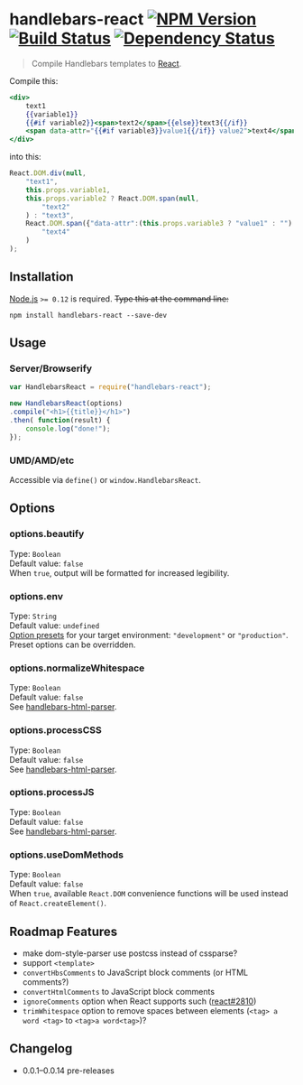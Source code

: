 # handlebars-react [![NPM Version][npm-image]][npm-url] [![Build Status][travis-image]][travis-url] [![Dependency Status][david-image]][david-url]
> Compile Handlebars templates to [React](https://facebook.github.io/react/).

Compile this:
```handlebars
<div>
	text1
	{{variable1}}
	{{#if variable2}}<span>text2</span>{{else}}text3{{/if}}
	<span data-attr="{{#if variable3}}value1{{/if}} value2">text4</span>
</div>
```
into this:
```js
React.DOM.div(null,
	"text1",
	this.props.variable1,
	this.props.variable2 ? React.DOM.span(null,
		"text2"
	) : "text3",
	React.DOM.span({"data-attr":(this.props.variable3 ? "value1" : "") + " value2"},
		"text4"
	)
);
```


## Installation
[Node.js](http://nodejs.org/) `>= 0.12` is required. ~~Type this at the command line:~~
```shell
npm install handlebars-react --save-dev
```


## Usage
### Server/Browserify
```js
var HandlebarsReact = require("handlebars-react");

new HandlebarsReact(options)
.compile("<h1>{{title}}</h1>")
.then( function(result) {
	console.log("done!");
});
```
### UMD/AMD/etc
Accessible via `define()` or `window.HandlebarsReact`.


## Options

### options.beautify
Type: `Boolean`  
Default value: `false`  
When `true`, output will be formatted for increased legibility.

### options.env
Type: `String`  
Default value: `undefined`  
[Option presets](https://github.com/stevenvachon/handlebars-react/blob/master/lib/parseOptions.js) for your target environment: `"development"` or `"production"`. Preset options can be overridden.

### options.normalizeWhitespace
Type: `Boolean`  
Default value: `false`  
See [handlebars-html-parser](https://github.com/stevenvachon/handlebars-html-parser).

### options.processCSS
Type: `Boolean`  
Default value: `false`  
See [handlebars-html-parser](https://github.com/stevenvachon/handlebars-html-parser).

### options.processJS
Type: `Boolean`  
Default value: `false`  
See [handlebars-html-parser](https://github.com/stevenvachon/handlebars-html-parser).

### options.useDomMethods
Type: `Boolean`  
Default value: `false`  
When `true`, available `React.DOM` convenience functions will be used instead of `React.createElement()`.


## Roadmap Features
* make dom-style-parser use postcss instead of cssparse?
* support `<template>`
* `convertHbsComments` to JavaScript block comments (or HTML comments?)
* `convertHtmlComments` to JavaScript block comments
* `ignoreComments` option when React supports such ([react#2810](https://github.com/facebook/react/issues/2810))
* `trimWhitespace` option to remove spaces between elements (`<tag> a word <tag>` to `<tag>a word<tag>`)?


## Changelog
* 0.0.1–0.0.14 pre-releases


[npm-image]: https://img.shields.io/npm/v/handlebars-react.svg
[npm-url]: https://npmjs.org/package/handlebars-react
[travis-image]: https://img.shields.io/travis/stevenvachon/handlebars-react.svg
[travis-url]: https://travis-ci.org/stevenvachon/handlebars-react
[david-image]: https://img.shields.io/david/stevenvachon/handlebars-react.svg
[david-url]: https://david-dm.org/stevenvachon/handlebars-react
